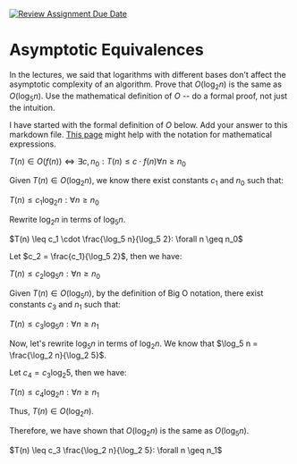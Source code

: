 [![Review Assignment Due Date](https://classroom.github.com/assets/deadline-readme-button-24ddc0f5d75046c5622901739e7c5dd533143b0c8e959d652212380cedb1ea36.svg)](https://classroom.github.com/a/fbkbKZ5N)
# Asymptotic Equivalences

In the lectures, we said that logarithms with different bases don't affect the
asymptotic complexity of an algorithm. Prove that $O(\log_{2} n)$ is the same as
$O(\log_{5} n)$. Use the mathematical definition of $O$ -- do a formal proof,
not just the intuition.

I have started with the formal definition of $O$ below. Add your answer to this
markdown file. [This
page](https://docs.github.com/en/get-started/writing-on-github/working-with-advanced-formatting/writing-mathematical-expressions)
might help with the notation for mathematical expressions.

$T(n) \in O(f(n)) \iff \exists c, n_0: T(n) \leq c \cdot f(n) \forall n \geq n_0$

Given $T(n) \in O(\log_2 n)$, we know there exist constants $c_1$ and $n_0$ such that:


$T(n) \leq c_1 \log_2 n: \forall n \geq n_0$

Rewrite $\log_2 n$ in terms of $\log_5 n$. 

$T(n) \leq c_1 \cdot \frac{\log_5 n}{\log_5 2}: \forall n \geq n_0$

Let $c_2 = \frac{c_1}{\log_5 2}$, then we have:

$T(n) \leq c_2 \log_5 n: \forall n \geq n_0$

Given $T(n) \in O(\log_5 n)$, by the definition of Big O notation, there exist constants $c_3$ and $n_1$ such that:

$T(n) \leq c_3 \log_5 n: \forall n \geq n_1$

Now, let's rewrite $\log_5 n$ in terms of $\log_2 n$. We know that $\log_5 n = \frac{\log_2 n}{\log_2 5}$.

Let $c_4 = c_3 \log_2 5$, then we have:

$T(n) \leq c_4 \log_2 n: \forall n \geq n_1$

Thus, $T(n) \in O(\log_2 n)$.

Therefore, we have shown that $O(\log_2 n)$ is the same as $O(\log_5 n)$.

$T(n) \leq c_3 \frac{\log_2 n}{\log_2 5}: \forall n \geq n_1$


 




